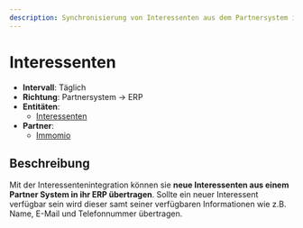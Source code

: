 ```yaml
---
description: Synchronisierung von Interessenten aus dem Partnersystem in das ERP
---
```


# Interessenten

* **Intervall**: Täglich
* **Richtung**: Partnersystem -> ERP
* **Entitäten**:
  * [Interessenten](../entitaeten/interessenten.md)
* **Partner**:
  * [Immomio](../partner-and-apps/immomio.md)

## Beschreibung

Mit der Interessentenintegration können sie **neue Interessenten aus einem Partner System in ihr ERP übertragen**. Sollte ein neuer Interessent verfügbar sein wird dieser samt seiner verfügbaren Informationen wie z.B. Name, E-Mail und Telefonnummer übertragen.
